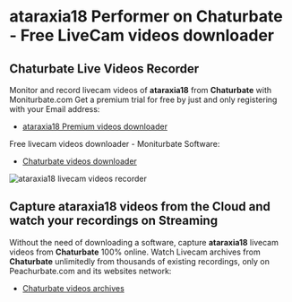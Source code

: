 # ataraxia18 Performer on Chaturbate - Free LiveCam videos downloader

## Chaturbate Live Videos Recorder

Monitor and record livecam videos of **ataraxia18** from **Chaturbate** with Moniturbate.com
Get a premium trial for free by just and only registering with your Email address:
* [ataraxia18 Premium videos downloader](https://moniturbate.com/request-demo-licence-key.html)

Free livecam videos downloader - Moniturbate Software:
* [Chaturbate videos downloader](https://moniturbate.com/moniturbate-download-software.html)

![ataraxia18 livecam videos recorder](https://peachurnet.com/templates/moniturbate-software.png)


## Capture ataraxia18 videos from the Cloud and watch your recordings on Streaming

Without the need of downloading a software, capture **ataraxia18** livecam videos from **Chaturbate** 100% online.
Watch Livecam archives from **Chaturbate** unlimitedly from thousands of existing recordings, only on Peachurbate.com and its websites network:
* [Chaturbate videos archives](https://peachurnet.com/)